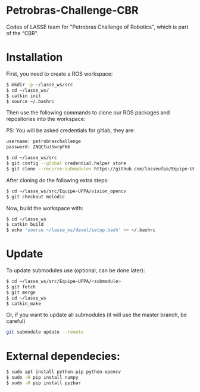 # Petrobras-Challenge-CBR
Codes of LASSE team for "Petrobras Challenge of Robotics", which is part of the “CBR".

# Installation

First, you need to create a ROS workspace:

```bash
$ mkdir -p ~/lasse_ws/src
$ cd ~/lasse_ws/
$ catkin init
$ source ~/.bashrc
```

Then use the following commands to clone our ROS packages and repositories into the workspace:

PS: You will be asked credentials for gitlab, they are:

```bash
username: petrobraschallenge
password: ZNQCtuJ5wrpFN6
```

```bash
$ cd ~/lasse_ws/src
$ git config --global credential.helper store
$ git clone --recurse-submodules https://github.com/lasseufpa/Equipe-UFPA.git # You will be asked credentials here
```

After cloning do the following extra steps:

```bash
$ cd ~/lasse_ws/src/Equipe-UFPA/vision_opencv
$ git checkout melodic
```

Now, build the workspace with:

```bash
$ cd ~/lasse_ws
$ catkin build
$ echo 'source ~/lasse_ws/devel/setup.bash' >> ~/.bashrc 
```

# Update

To update submodules use (optional, can be done later):

```bash
$ cd ~/lasse_ws/src/Equipe-UFPA/<submodule>
$ git fetch
$ git merge
$ cd ~/lasse_ws
$ catkin_make
```

Or, if you want to update all submodules (it will use the master branch, be careful)

```bash
git submodule update --remote
```

# External dependecies:

```bash
$ sudo apt install python-pip python-opencv
$ sudo -H pip install numpy
$ sudo -H pip install pyzbar
```
